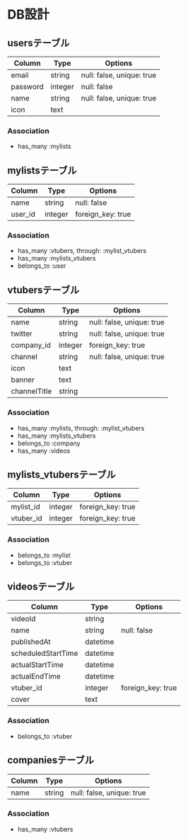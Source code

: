 # DB設計
## usersテーブル
|Column|Type|Options|
|------|----|-------|
|email|string|null: false, unique: true|
|password|integer|null: false|
|name|string|null: false, unique: true|
|icon|text||
### Association
- has_many :mylists

## mylistsテーブル
|Column|Type|Options|
|------|----|-------|
|name|string|null: false|
|user_id|integer|foreign_key: true|
### Association
- has_many :vtubers, through: :mylist_vtubers
- has_many :mylists_vtubers
- belongs_to :user

## vtubersテーブル
|Column|Type|Options|
|------|----|-------|
|name|string|null: false, unique: true|
|twitter|string|null: false, unique: true|
|company_id|integer|foreign_key: true|
|channel|string|null: false, unique: true|
|icon|text||
|banner|text||
|channelTitle|string||
### Association
- has_many :mylists, through: :mylist_vtubers
- has_many :mylists_vtubers
- belongs_to :company
- has_many :videos

## mylists_vtubersテーブル
|Column|Type|Options|
|------|----|-------|
|mylist_id|integer|foreign_key: true|
|vtuber_id|integer|foreign_key: true|
### Association
- belongs_to :mylist
- belongs_to :vtuber

## videosテーブル
|Column|Type|Options|
|------|----|-------|
|videoId|string||
|name|string|null: false|
|publishedAt|datetime||
|scheduledStartTime|datetime||
|actualStartTime|datetime||
|actualEndTime|datetime||
|vtuber_id|integer|foreign_key: true|
|cover|text||
### Association
- belongs_to :vtuber

## companiesテーブル
|Column|Type|Options|
|------|----|-------|
|name|string|null: false, unique: true|
### Association
- has_many :vtubers